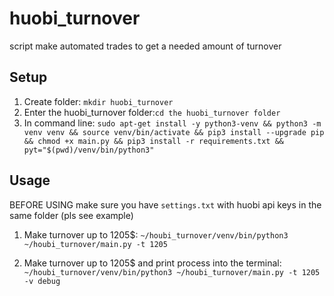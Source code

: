 # huobi_turnover
script make automated trades to get a needed amount of turnover

## Setup
1. Create folder: ```mkdir huobi_turnover```
2. Enter the huobi_turnover folder:```cd the huobi_turnover folder```
3. In command line: ```sudo apt-get install -y python3-venv && python3 -m venv venv && source venv/bin/activate && pip3 install --upgrade pip && chmod +x main.py && pip3 install -r requirements.txt && pyt="$(pwd)/venv/bin/python3"```

## Usage

BEFORE USING make sure you have ```settings.txt``` with huobi api keys in the same folder (pls see example)

1. Make turnover up to 1205$:
```~/houbi_turnover/venv/bin/python3 ~/houbi_turnover/main.py -t 1205```

2. Make turnover up to 1205$ and print process into the terminal:
```~/houbi_turnover/venv/bin/python3 ~/houbi_turnover/main.py -t 1205 -v debug```

